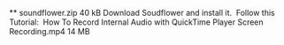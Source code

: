 **
soundflower.zip
40 kB
Download Soudflower and install it. 
Follow this Tutorial: 
How To Record Internal Audio with QuickTime Player Screen Recording.mp4
14 MB



